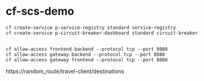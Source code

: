 # cf-scs-demo
```
cf create-service p-service-registry standard service-registry
cf create-service p-circuit-breaker-dashboard standard circuit-breaker


cf allow-access frontend backend --protocol tcp --port 8080
cf allow-access gateway backend --protocol tcp --port 8080
cf allow-access gateway frontend --protocol tcp --port 8080
```

https://random_route/travel-client/destinations
